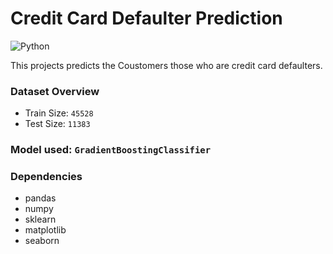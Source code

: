 # Credit Card Defaulter Prediction

![Python](https://img.shields.io/badge/Python%20-Python%203.9.1-yellowgreen?style=for-the-badge&logo=python)

This projects predicts the Coustomers those who are credit card defaulters.

### Dataset Overview

- Train Size: `45528`
- Test Size: `11383`

### Model used: `GradientBoostingClassifier`

### Dependencies

- pandas
- numpy
- sklearn
- matplotlib
- seaborn
